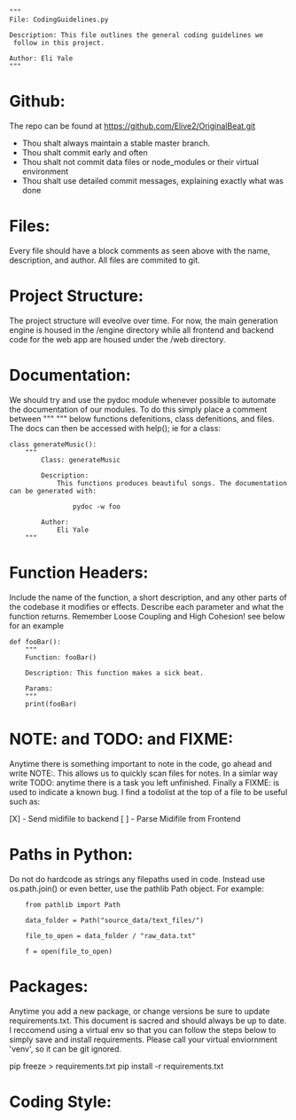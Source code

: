 ```
"""
File: CodingGuidelines.py

Description: This file outlines the general coding guidelines we
 follow in this project.

Author: Eli Yale
"""
```

# Github:
The repo can be found at https://github.com/Elive2/OriginalBeat.git

- Thou shalt always maintain a stable master branch.
- Thou shalt commit early and often
- Thou shalt not commit data files or node_modules or their virtual environment
- Thou shalt use detailed commit messages, explaining exactly what was done

# Files:
 Every file should have a block comments as seen above with the name, description, and author.
 All files are commited to git.

# Project Structure:
 The project structure will eveolve over time. For now, the main generation engine is housed in
 the /engine directory while all frontend and backend code for the web app are housed under the
 /web directory.

# Documentation:
 We should try and use the pydoc module whenever possible to automate the documentation of our modules.
 To do this simply place a comment between """ """ below functions defenitions, class defenitions, and files.
 The docs can then be accessed with help();
 ie for a class:

```
class generateMusic():
	"""
		Class: generateMusic

		Description:
			This functions produces beautiful songs. The documentation can be generated with:

				pydoc -w foo

		Author:
			Eli Yale
	"""
```



# Function Headers:
Include the name of the function, a short description, and any other parts of the codebase
it modifies or effects. Describe each parameter and what the function returns. Remember
Loose Coupling and High Cohesion! see below for an example
```
def fooBar():
	"""
	Function: fooBar()

	Description: This function makes a sick beat.

	Params: 
	"""
	print(fooBar)
```


# NOTE: and TODO: and FIXME:
Anytime there is something important to note in the code, go ahead and write NOTE:. This allows
us to quickly scan files for notes. In a simlar way write TODO: anytime there is a task you 
left unfinished. Finally a FIXME: is used to indicate a known bug. I find a todolist at the top of
a file to be useful such as:

[X] - Send midifile to backend
[ ] - Parse Midifile from Frontend

# Paths in Python:
Do not do hardcode as strings any filepaths used in code.
Instead use os.path.join() or even better, use the pathlib Path object. For example:
```
	from pathlib import Path

	data_folder = Path("source_data/text_files/")

	file_to_open = data_folder / "raw_data.txt"

	f = open(file_to_open)
```



# Packages:

Anytime you add a new package, or change versions be sure to update requirements.txt.
This document is sacred and should always be up to date. I reccomend using a virtual env
so that you can follow the steps below to simply save and install requirements. Please call your
virtual enviornment 'venv', so it can be git ignored.

pip freeze > requirements.txt
pip install -r requirements.txt

# Coding Style:

